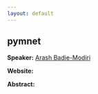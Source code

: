 ```yaml
---
layout: default
---
```


## pymnet

**Speaker:** [Arash Badie-Modiri](https://vaalit.arash.network)

**Website:**

**Abstract:** 
